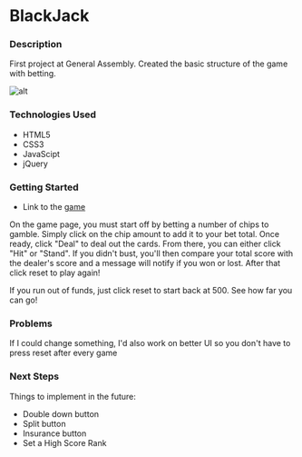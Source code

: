 # BlackJack

### Description
First project at General Assembly. Created the basic structure of the game with betting.

![alt](http://i.imgur.com/wKrwj1V.jpg)

### Technologies Used

- HTML5 
- CSS3
- JavaScipt
- jQuery

### Getting Started
- Link to the [game](https://ibrianfrancisco.github.io/Blackjack_Project/)

On the game page, you must start off by betting a number of chips to gamble. Simply click on the chip amount to add it to your bet total. Once ready, click "Deal" to deal out the cards. From there, you can either click "Hit" or "Stand". If you didn't bust, you'll then compare your total score with the dealer's score and a message will notify if you won or lost. After that click reset to play again!

If you run out of funds, just click reset to start back at 500. See how far you can go!

### Problems

If I could change something, I'd also work on better UI so you don't have to press reset after every game

### Next Steps
Things to implement in the future:

  - Double down button
  - Split button
  - Insurance button
  - Set a High Score Rank
